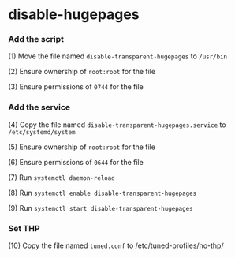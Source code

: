 # disable-hugepages

### Add the script ###

(1) Move the file named `disable-transparent-hugepages` to `/usr/bin`

(2) Ensure ownership of `root:root` for the file

(3) Ensure permissions of `0744` for the file

### Add the service ###

(4) Copy the file named `disable-transparent-hugepages.service` to `/etc/systemd/system`

(5) Ensure ownership of `root:root` for the file

(6) Ensure permissions of `0644` for the file

(7) Run `systemctl daemon-reload`

(8) Run `systemctl enable disable-transparent-hugepages`

(9) Run `systemctl start disable-transparent-hugepages`

### Set THP ###

(10) Copy the file named `tuned.conf` to /etc/tuned-profiles/no-thp/
